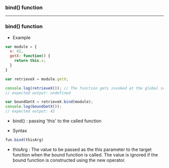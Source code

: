### bind() function

--------------------------------------------------

### bind() function

* Example

```js
var module = {
  x: 42,
  getX: function() {
    return this.x;
  }
}

var retrieveX = module.getX;

console.log(retrieveX()); // The function gets invoked at the global scope
// expected output: undefined

var boundGetX = retrieveX.bind(module);
console.log(boundGetX());
// expected output: 42

```

* bind() : passing 'this' to the called function

* Syntax

```js
fun.bind(thisArg)
```

* thisArg : The value to be passed as the this parameter to the target function when the bound function is called. The value is ignored if the bound function is constructed using the new operator.

